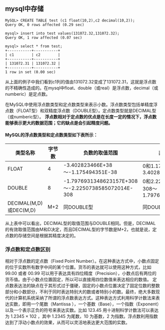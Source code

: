## mysql中存储

```mysql
MySQL> CREATE TABLE test (c1 float(10,2),c2 decimal(10,2));
Query OK, 0 rows affected (0.29 sec)

mysql> insert into test values(131072.32,131072.32);
Query OK, 1 row affected (0.07 sec)

mysql> select * from test;
+-----------+-----------+
| c1        | c2        |
+-----------+-----------+
| 131072.31 | 131072.32 |
+-----------+-----------+
1 row in set (0.00 sec)
```

从上面的例子中我们看到c1列的值由131072.32变成了131072.31，这就是浮点数的不精确性造成的。在mysql中float、double（或real）是浮点数，decimal（或numberic）是定点数。

在MySQL中使用浮点数类型和定点数类型来表示小数。浮点数类型包括单精度浮点数（FLOAT型）和双精度浮点数（DOUBLE型）。定点数类型就是DECIMAL型（或numberic型）。
**浮点数相对于定点数的优点是在长度一定的情况下，浮点数能够表示更大的数据范围；它的缺点是会引起精度问题。**

#### MySQL的浮点数类型和定点数类型如下表所示：

|类型名称|字节数|负数的取值范围|非负数的取值范围|
|---|---|---|---|
|FLOAT	|4	|-3.402823466E+38～-1.175494351E-38	|0和1.175494351E-38～3.402823466E+38|
|DOUBLE	|8	|-1.7976931348623157E+308～-2.2250738585072014E-308	|0和2.2250738585072014E-308～1.7976931348623157E+308|
|DECIMAL(M,D)或DEC(M,D)	|M+2	|同DOUBLE型	|同DOUBLE型|
从上表中可以看出，DECIMAL型的取值范围与DOUBLE相同。但是，DECIMAL的有效取值范围由M和D决定，而且DECIMAL型的字节数是M+2，也就是说，定点数的存储空间是根据其精度决定的。

### 浮点数和定点数区别
相对于浮点数的定点数（Fixed Point Number）。在这种表达方式中，小数点固定的位于实数所有数字中间的某个位置。货币的表达就可以使用这种方式，比如 99.00 或者 00.99 可以用于表达具有四位精度（Precision），小数点后有两位的货币值。由于小数点位置固定，所以可以直接用四位数值来表达相应的数值。
定点数表达法的缺点在于其形式过于僵硬，固定的小数点位置决定了固定位数的整数部分和小数部分，不利于同时表达特别大的数或者特别小的数。最终，绝大多数现代的计算机系统采纳了所谓的浮点数表达方式。这种表达方式利用科学计数法来表达实数，即用一个尾数（Mantissa ），一个基数（Base），一个指数（Exponent）以及一个表示正负的符号来表达实数。比如 123.45 用十进制科学计数法可以表达为 1.2345 × 102 ，其中 1.2345 为尾数，10 为基数，2 为指数。浮点数利用指数达到了浮动小数点的效果，从而可以灵活地表达更大范围的实数。
